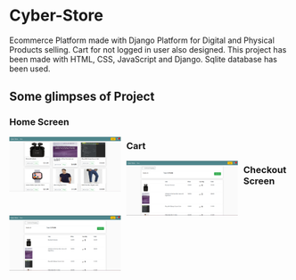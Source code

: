 # Cyber-Store
Ecommerce Platform made with Django Platform for Digital and Physical Products selling. 
Cart for not logged in user also designed.
This project has been made with HTML, CSS, JavaScript and Django. Sqlite database has been used.

## Some glimpses of Project
### Home Screen
<img src="images/home.png"
  alt="Home Page"
  style="float:left;margin-right:10px;"
  width="200"/>
  
  ### Cart
  <img src="images/cart.png"
  alt="Home Page"
  style="float:left;margin-right:10px;"
  width="200"/>
  
  ### Checkout Screen
  <img src="images/cart.png"
  alt="Home Page"
  style="float:left;margin-right:10px;"
  width="200"/>
